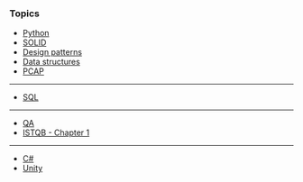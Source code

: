 ### Topics
- [Python](python.md)
- [SOLID](solid.md)
- [Design patterns](design_patterns.md)
- [Data structures](data_structures.md)
- [PCAP](pcap.ipynb)
- ---
- [SQL](sql/sql.md)
- ---
- [QA](qa.md)
- [ISTQB - Chapter 1](istqb/chapter_01.md)
- ---
- [C#](csharp.md)
- [Unity](unity.md)